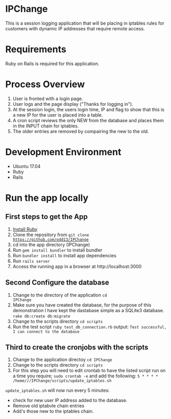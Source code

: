 # IPChange
This is a session logging application that will be placing in iptables rules for customers with dynamic IP addresses that require remote access.

# Requirements
Ruby on Rails is required for this application.

# Process Overview 
1. User is fronted with a login page.
2. User logs and the page display ("Thanks for logging in").
3. At the session login, the users login time, IP and flag to show that this is a new IP for the user is placed into a table.
4. A cron script reviews the only NEW from the database and places them in the INPUT chain for iptables.
5. The older entries are removed by compairing the new to the old.

# Development Environment
* Ubuntu 17.04
* Ruby 
* Rails

# Run the app locally
## First steps to get the App
1. [Install Ruby](https://www.ruby-lang.org/en/documentation/installation)
2. Clone the repository from <code>git clone https://github.com/odd13/IPChange</code>
3. cd into the app directory (IPChange)
4. Run <code>gem install bundler</code> to install bundler
5. Run <code>bundler install</code> to install app dependencies
6. Run <code>rails server</code>
7. Access the running app in a browser at http://localhost:3000

## Second Configure the database
1. Change to the directory of the application <code>cd IPChange</code>
2. Make sure you have created the database, for the purpose of this demonstration I have kept the dastabase simple as a SQLite3 database. <code>rake db:create db:migrate</code> 
3. Change to the scripts directory <code>cd scripts</code>
4. Run the test script <code>ruby test_db_connection.rb</code> output: <code>Test successful, I can connect to the database</code> 

## Third to create the cronjobs with the scripts
1. Change to the application directoy <code>cd IPChange</code>
2. Change to the scripts directory <code>cd scripts</code>
3. For this step you will need to edit crontab to have the listed script run on a time you require;
  <code>sudo crontab -e</code> and add the following: <code>5 * * * * /home//<yourusername/>/IPChange/scripts/update_iptables.sh</code>

<code>update_iptables.sh</code> will now run every 5 minutes: 
 * check for new user IP address added to the database. 
 * Remove old iptabvle chain entries
 * Add's those new to the iptables chain.

 

